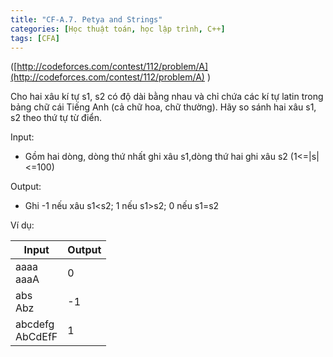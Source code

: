 ```yaml
---
title: "CF-A.7. Petya and Strings"
categories: [Học thuật toán, học lập trình, C++]
tags: [CFA]
---
```


([http://codeforces.com/contest/112/problem/A](http://codeforces.com/contest/112/problem/A) )

Cho hai xâu kí tự s1, s2 có độ dài bằng nhau và chỉ chứa các kí tự latin trong bảng chữ cái Tiếng Anh (cả chữ hoa, chữ thường). Hãy so sánh hai xâu s1, s2 theo thứ tự từ điển.

Input:

- Gồm hai dòng, dòng thứ nhất ghi xâu s1,dòng thứ hai ghi xâu s2 (1<=|s|<=100)

Output:

- Ghi -1 nếu xâu s1<s2; 1 nếu s1>s2; 0 nếu s1=s2

Ví dụ:

| **Input** | **Output** |
| --- | --- |
| aaaa<br>aaaA | 0 |
| abs<br>Abz | -1 |
| abcdefg<br>AbCdEfF | 1 |
